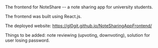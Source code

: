 The frontend for NoteShare -- a note sharing app for university students.

The frontend was built using React.js. 

The deployed website: https://gl0git.github.io/NoteSharingAppFrontend/

Things to be added: note reviewing (upvoting, downvoting), solution for user losing password.
